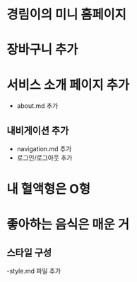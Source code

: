 # 경림이의 미니 홈페이지

# 장바구니 추가

# 서비스 소개 페이지 추가

- about.md 추가

## 내비게이션 추가

- navigation.md 추가
- 로그인/로그아웃 추가

# 내 혈액형은 O형

# 좋아하는 음식은 매운 거

## 스타일 구성

-style.md 파일 추가
